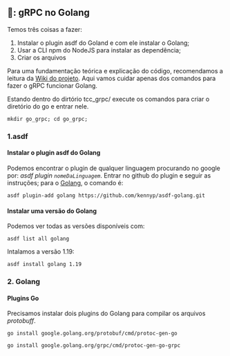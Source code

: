 ## 🦫: gRPC no Golang

Temos três coisas a fazer:

1. Instalar o plugin asdf do Goland e com ele instalar o Golang;
2. Usar a CLI npm do NodeJS para instalar as dependência;
3. Criar os arquivos 

Para uma fundamentação teórica e explicação do código, recomendamos a leitura da [Wiki do projeto](https://github.com/earmarques/tcc_grpc/wiki). Aqui vamos cuidar apenas dos comandos para fazer o gRPC funcionar Golang.

Estando dentro do dirtório tcc_grpc/ execute os comandos para criar o diretório do go e entrar nele.

```
mkdir go_grpc; cd go_grpc;
```



### 1.asdf

#### Instalar o plugin asdf do Golang

Podemos encontrar o plugin de qualquer linguagem procurando no google por: _asdf plugin `nomeDaLinguagem`_. Entrar no github do plugin e seguir as instruções; para o [Golang](https://github.com/kennyp/asdf-golang), o comando é:

```
asdf plugin-add golang https://github.com/kennyp/asdf-golang.git
```

#### Instalar uma versão do Golang

Podemos ver todas as versões disponíveis com:
```
asdf list all golang
```

Intalamos a versão 1.19:
```
asdf install golang 1.19
```

### 2. Golang

#### Plugins Go

Precisamos instalar dois plugins do Golang para compilar os arquivos _protobuff_.
```
go install google.golang.org/protobuf/cmd/protoc-gen-go
```

```
go install google.golang.org/grpc/cmd/protoc-gen-go-grpc
```




